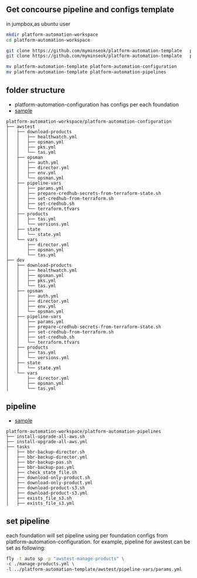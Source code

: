 
## Get concourse pipeline and configs template

in jumpbox,as ubuntu user
``` bash
mkdir platform-automation-workspace
cd platform-automation-workspace

git clone https://github.com/myminseok/platform-automation-template   platform-automation-pipelines
git clone https://github.com/myminseok/platform-automation-template   platform-automation-configuration

mv platform-automation-template platform-automation-configuration
mv platform-automation-template platform-automation-pipelines

```

## folder structure
- platform-automation-configuration has configs per each foundation
- [sample](https://github.com/myminseok/platform-automation-template)
```
platform-automation-workspace/platform-automation-configuration
├── awstest
│   ├── download-products
│   │   ├── healthwatch.yml
│   │   ├── opsman.yml
│   │   ├── pks.yml
│   │   └── tas.yml
│   ├── opsman
│   │   ├── auth.yml
│   │   ├── director.yml
│   │   ├── env.yml
│   │   └── opsman.yml
│   ├── pipeline-vars
│   │   ├── params.yml
│   │   ├── prepare-credhub-secrets-from-terraform-state.sh
│   │   ├── set-credhub-from-terraform.sh
│   │   ├── set-credhub.sh
│   │   └── terraform.tfvars
│   ├── products
│   │   ├── tas.yml
│   │   └── versions.yml
│   ├── state
│   │   └── state.yml
│   └── vars
│       ├── director.yml
│       ├── opsman.yml
│       └── tas.yml
├── dev
│   ├── download-products
│   │   ├── healthwatch.yml
│   │   ├── opsman.yml
│   │   ├── pks.yml
│   │   └── tas.yml
│   ├── opsman
│   │   ├── auth.yml
│   │   ├── director.yml
│   │   ├── env.yml
│   │   └── opsman.yml
│   ├── pipeline-vars
│   │   ├── params.yml
│   │   ├── prepare-credhub-secrets-from-terraform-state.sh
│   │   ├── set-credhub-from-terraform.sh
│   │   ├── set-credhub.sh
│   │   └── terraform.tfvars
│   ├── products
│   │   ├── tas.yml
│   │   └── versions.yml
│   ├── state
│   │   └── state.yml
│   └── vars
│       ├── director.yml
│       ├── opsman.yml
│       └── tas.yml
```

## pipeline 
- [sample](https://github.com/myminseok/platform-automation-template)
```
platform-automation-workspace/platform-automation-pipelines
├── install-upgrade-all-aws.sh
├── install-upgrade-all-aws.yml
├── tasks
│   ├── bbr-backup-director.sh
│   ├── bbr-backup-director.yml
│   ├── bbr-backup-pas.sh
│   ├── bbr-backup-pas.yml
│   ├── check_state_file.sh
│   ├── download-only-product.sh
│   ├── download-only-product.yml
│   ├── download-product-s3.sh
│   ├── download-product-s3.yml
│   ├── exists_file_s3.sh
│   ├── exists_file_s3.yml
```

## set pipeline

each foundation will set pipeline using per foundation configs from platform-automation-configuration. for example, pipeline for awstest can be set as following:
``` bash
fly -t auto sp -p "awstest-manage-products" \
-c ./manage-products.yml \
-l ../platform-automation-template/awstest/pipeline-vars/params.yml
```

